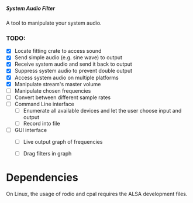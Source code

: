 ##### System Audio Filter

A tool to manipulate your system audio.


### TODO:

- [x] Locate fitting crate to access sound
- [x] Send simple audio (e.g. sine wave) to output
- [x] Receive system audio and send it back to output
- [x] Suppress system audio to prevent double output
- [x] Access system audio on multiple platforms
- [x] Manipulate stream's master volume
- [ ] Manipulate chosen frequencies
- [ ] Convert between different sample rates
- [ ] Command Line interface
  - [ ] Enumerate all available devices and let the user choose input and output
  - [ ] Record into file
- [ ] GUI interface
  - [ ] Live output graph of frequencies
  - [ ] Drag filters in graph



# Dependencies

On Linux, the usage of rodio and cpal requires the ALSA development files.

